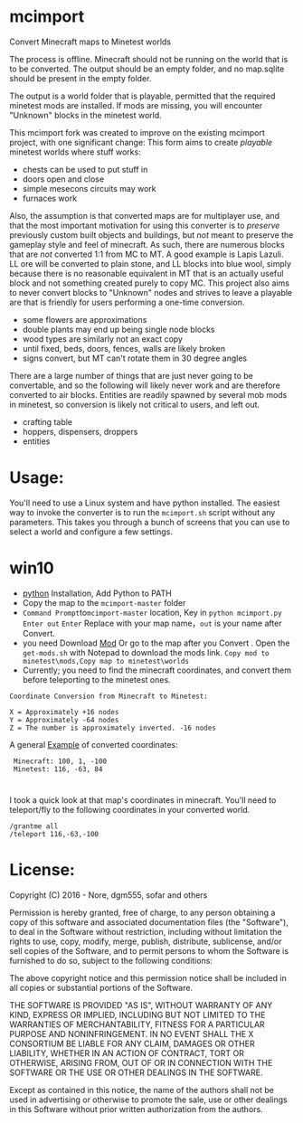# mcimport
Convert Minecraft maps to Minetest worlds

The process is offline. Minecraft should not be running on the world
that is to be converted. The output should be an empty folder, and
no map.sqlite should be present in the empty folder.

The output is a world folder that is playable, permitted that the
required minetest mods are installed. If mods are missing, you will
encounter "Unknown" blocks in the minetest world.

This mcimport fork was created to improve on the existing mcimport
project, with one significant change: This form aims to create
*playable* minetest worlds where stuff works:

- chests can be used to put stuff in
- doors open and close
- simple mesecons circuits may work
- furnaces work

Also, the assumption is that converted maps are for multiplayer
use, and that the most important motivation for using this
converter is to *preserve* previously custom built objects
and buildings, but *not* meant to preserve the gameplay style
and feel of minecraft. As such, there are numerous blocks that
are *not* converted 1:1 from MC to MT. A good example is Lapis
Lazuli. LL ore will be converted to plain stone, and LL blocks
into blue wool, simply because there is no reasonable equivalent
in MT that is an actually useful block and not something created
purely to copy MC. This project also aims to never convert
blocks to "Unknown" nodes and strives to leave a playable are
that is friendly for users performing a one-time conversion.

- some flowers are approximations
- double plants may end up being single node blocks
- wood types are similarly not an exact copy
- until fixed, beds, doors, fences, walls are likely broken
- signs convert, but MT can't rotate them in 30 degree angles

There are a large number of things that are just never going to
be convertable, and so the following will likely never work and
are therefore converted to air blocks. Entities are readily
spawned by several mob mods in minetest, so conversion is likely
not critical to users, and left out.

- crafting table
- hoppers, dispensers, droppers
- entities

# Usage:

You'll need to use a Linux system and have python installed. The
easiest way to invoke the converter is to run the `mcimport.sh`
script without any parameters. This takes you through a bunch of
screens that you can use to select a world and configure a few
settings.
#
# win10
* [python](https://www.python.org/downloads/windows/) Installation, Add Python to PATH
* Copy the map to the `mcimport-master` folder
* `Command Prompt`to`mcimport-master` location, Key in  ```python mcimport.py Enter out```  `Enter` Replace with your map name，`out` is your name after Convert.
* you need Download [Mod](https://github.com/Pantyhose-X/AISS_mcimport/releases) Or go to the map after you Convert . Open the `get-mods.sh`  with Notepad to download the mods link. `Copy mod to minetest\mods,Copy map to minetest\worlds`
* Currently; you need to find the minecraft coordinates, and convert them before teleporting to the minetest ones.
```
Coordinate Conversion from Minecraft to Minetest:

X = Approximately +16 nodes
Y = Approximately -64 nodes
Z = The number is approximately inverted. -16 nodes
```
A general [Example](https://github.com/minetest-tools/mcimport/issues/34) of converted coordinates:
````
 Minecraft: 100, 1, -100 
 Minetest: 116, -63, 84
 ````
#
I took a quick look at that map's coordinates in minecraft. You'll need to teleport/fly to the following coordinates in your converted world.
`````
/grantme all
/teleport 116,-63,-100
`````
#
# License:

Copyright (C) 2016 - Nore, dgm555, sofar and others

Permission is hereby granted, free of charge, to any person obtaining
a copy of this software and associated documentation files (the
"Software"), to deal in the Software without restriction, including
without limitation the rights to use, copy, modify, merge, publish,
distribute, sublicense, and/or sell copies of the Software, and to
permit persons to whom the Software is furnished to do so, subject to
the following conditions:

The above copyright notice and this permission notice shall be
included in all copies or substantial portions of the Software.

THE SOFTWARE IS PROVIDED "AS IS", WITHOUT WARRANTY OF ANY KIND,
EXPRESS OR IMPLIED, INCLUDING BUT NOT LIMITED TO THE WARRANTIES OF
MERCHANTABILITY, FITNESS FOR A PARTICULAR PURPOSE AND
NONINFRINGEMENT. IN NO EVENT SHALL THE X CONSORTIUM BE LIABLE FOR ANY
CLAIM, DAMAGES OR OTHER LIABILITY, WHETHER IN AN ACTION OF CONTRACT,
TORT OR OTHERWISE, ARISING FROM, OUT OF OR IN CONNECTION WITH THE
SOFTWARE OR THE USE OR OTHER DEALINGS IN THE SOFTWARE.

Except as contained in this notice, the name of the authors shall
not be used in advertising or otherwise to promote the sale, use or
other dealings in this Software without prior written authorization
from the authors.
